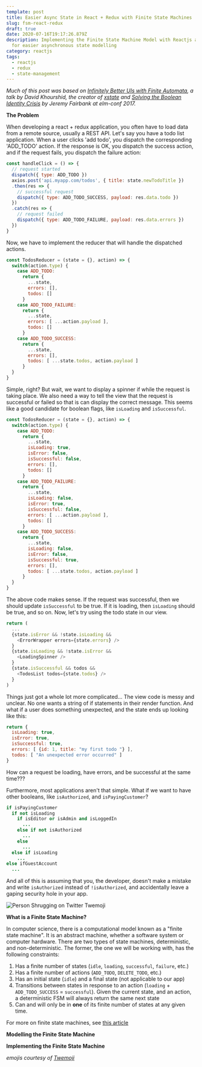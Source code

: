 ```yaml
---
template: post
title: Easier Async State in React + Redux with Finite State Machines
slug: fsm-react-redux
draft: true
date: 2020-07-16T19:17:26.879Z
description: Implementing the Finite State Machine Model with Reactjs and Redux
  for easier asynchronous state modelling
category: reactjs
tags:
  - reactjs
  - redux
  - state-management
---
```

*Much of this post was based on [Infinitely Better UIs with Finite Automata](https://www.youtube.com/watch?v=VU1NKX6Qkxc), a talk by David Khourshid, the creator of [xstate](https://github.com/davidkpiano/xstate) and [Solving the Boolean Identity Crisis](https://www.youtube.com/watch?v=6TDKHGtAxeg) by Jeremy Fairbank at elm-conf 2017.*

**The Problem**

When developing a react + redux application, you often have to load data from a remote source, usually a REST API. Let's say you have a todo list application. When a user clicks 'add todo', you dispatch the corresponding 'ADD_TODO' action. If the response is OK, you dispatch the success action, and if the request fails, you dispatch the failure action:

```javascript
const handleClick = () => {
  // request started
  dispatch({ type: ADD_TODO })
  axios.post('api.myapp.com/todos', { title: state.newTodoTitle })
  .then(res => {
    // successful request
    dispatch({ type: ADD_TODO_SUCCESS, payload: res.data.todo })
  })
  .catch(res => {
    // request failed
    dispatch({ type: ADD_TODO_FAILURE, payload: res.data.errors })
  })
}
```

Now, we have to implement the reducer that will handle the dispatched actions.

```javascript
const TodosReducer = (state = {}, action) => {
  switch(action.type) {
    case ADD_TODO:
      return {
        ...state,
        errors: [],
        todos: []
      }
    case ADD_TODO_FAILURE:
      return {
        ...state,
        errors: [ ...action.payload ],
        todos: []
      }
    case ADD_TODO_SUCCESS:
      return {
        ...state,
        errors: [],
        todos: [ ...state.todos, action.payload ]
      }
  }
}
```

 Simple, right? But wait, we want to display a spinner if while the request is taking place. We also need a way to tell the view that the request is successful or failed so that is can display the correct message. This seems like a good candidate for boolean flags, like `isLoading` and `isSuccessful`. 

```javascript
const TodosReducer = (state = {}, action) => {
  switch(action.type) {
    case ADD_TODO:
      return {
        ...state, 
        isLoading: true,
        isError: false,
        isSuccessful: false,
        errors: [],
        todos: []
      }
    case ADD_TODO_FAILURE:
      return {
        ...state, 
        isLoading: false, 
        isError: true,
        isSuccessful: false,
        errors: [ ...action.payload ],
        todos: []
      }
    case ADD_TODO_SUCCESS:
      return {
        ...state, 
        isLoading: false, 
        isError: false,
        isSuccessful: true,
        errors: [],
        todos: [ ...state.todos, action.payload ]
      }
  }
}
```

The above code makes sense. If the request was successful, then we should update `isSuccessful` to be true. If it is loading, then `isLoading` should be true, and so on. Now, let's try using the todo state in our view.

```javascript
return (
  ...
  {state.isError && !state.isLoading && 
    <ErrorWrapper errors={state.errors} />
  }
  {state.isLoading && !state.isError && 
    <LoadingSpinner />
  }
  {state.isSuccessful && todos &&
    <TodosList todos={state.todos} />
  }
)
```

Things just got a whole lot more complicated... The view code is messy and unclear. No one wants a string of if statements in their render function. And what if a user does something unexpected, and the state ends up looking like this:

```javascript
return {
  isLoading: true, 
  isError: true,
  isSuccessful: true,
  errors: [ {id: 1, title: "my first todo "} ],
  todos: [ "An unexpected error occurred" ]
}
```

How can a request be loading, have errors, and be successful at the same time???

Furthermore, most applications aren't that simple. What if we want to have other booleans, like `isAuthorized`, and `isPayingCustomer`?

```ruby
if isPayingCustomer
  if not isLoading
    if isEditor or isAdmin and isLoggedIn
      ...
    else if not isAuthorized
      ...
    else
      ...
  else if isLoading
    ...
else ifGuestAccount
  ...
```

And all of this is assuming that you, the developer, doesn't make a mistake and write `isAuthorized` instead of `!isAuthorized`, and accidentally leave a gaping security hole in your app.

![Person Shrugging on Twitter Twemoji](https://emojipedia-us.s3.dualstack.us-west-1.amazonaws.com/thumbs/120/twitter/259/person-shrugging_1f937.png)

**What is a Finite State Machine?**

In computer science, there is a computational model known as a "finite state machine". It is an abstract machine, whether a software system or computer hardware. There are two types of state machines, deterministic, and non-deterministic. The former, the one we will be working with, has the following constraints:

1. Has a finite number of states (`idle`, `loading`, `successful`, `failure`, etc.)
2. Has a finite number of actions (`ADD_TODO`, `DELETE_TODO`, etc.)
3. Has an initial state (`idle`) and a final state (not applicable to our app)
4. Transitions between states in response to an action (`loading` + `ADD_TODO_SUCCESS` = `successful`). Given the current state, and an action, a deterministic FSM will always return the same next state
5. Can and will only be in **one** of its finite number of states at any given time.

For more on finite state machines, see [this article](https://brilliant.org/wiki/finite-state-machines/)

**Modelling the Finite State Machine**

**Implementing the Finite State Machine**

*emojis courtesy of [Twemoji](https://twemoji.twitter.com/)*